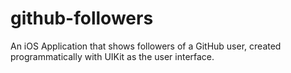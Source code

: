 # github-followers

An iOS Application that shows followers of a GitHub user, created programmatically with UIKit as the user interface.
